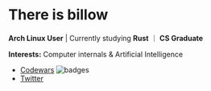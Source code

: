 # There is billow

**Arch Linux User** | Currently studying **Rust** ｜ **CS Graduate**

**Interests:** Computer internals & Artificial Intelligence

- [Codewars](https://www.codewars.com/users/billow) ![badges](https://www.codewars.com/users/billow/badges/micro)
- [Twitter](https://twitter.com/Hoshi_no_aya)
